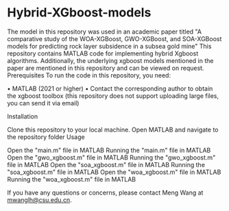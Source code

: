 # Hybrid-XGboost-models
The model in this repository was used in an academic paper titled "A comparative study of the WOA-XGBoost, GWO-XGBoost, and SOA-XGBoost models for predicting rock layer subsidence in a subsea gold mine" This repository contains MATLAB code for implementing hybrid Xgboost algorithms. Additionally, the underlying xgboost models mentioned in the paper are mentioned in this repository and can be viewed on request. Prerequisites To run the code in this repository, you need:

• MATLAB (2021 or higher)
• Contact the corresponding author to obtain the xgboost toolbox (this repository does not support uploading large files, you can send it via email)

Installation

Clone this repository to your local machine.
Open MATLAB and navigate to the repository folder
Usage

Open the "main.m" file in MATLAB
Running the "main.m" file in MATLAB
Open the "gwo_xgboost.m" file in MATLAB
Running the "gwo_xgboost.m" file in MATLAB
Open the "soa_xgboost.m" file in MATLAB
Running the "soa_xgboost.m" file in MATLAB
Open the "woa_xgboost.m" file in MATLAB
Running the "woa_xgboost.m" file in MATLAB

If you have any questions or concerns, please contact Meng Wang at mwanglh@csu.edu.cn.
